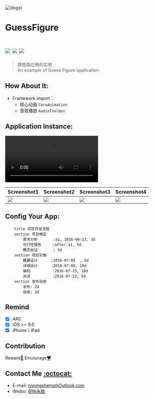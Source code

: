 ![(logo)](https://github.com/niyongsheng/GuessFigure/blob/master/logo.png?raw=true)
# GuessFigure

[![](https://img.shields.io/badge/platform-iOS-orange.svg)](https://developer.apple.com/ios/)
[![](http://img.shields.io/travis/CocoaPods/CocoaPods/master.svg?style=flat)](https://travis-ci.org/CocoaPods/NYSMC)
[![](https://img.shields.io/badge/license-MIT-blue.svg)](https://github.com/niyongsheng/GuessFigure/blob/master/LICENS)
===
> 猜图类应用的实例\
> An example of Guess Figure application.

## <a id="How_About_It:"></a>How About It:
* Framework import：
    * 核心动画 `CoreAnimation`
    * 音效播放 `AudioToolbox`

## <a id="Application_Instance:"></a>Application Instance:
![(RMOV)](https://github.com/niyongsheng/GuessFigure/blob/master/ScreenRecording.mov?raw=true)

Screenshot1 | Screenshot2 | Screenshot3 | Screenshot4
------------ | ------------- | ------------- | -------------
<img src="https://github.com/niyongsheng/GuessFigure/blob/master/Screenshot/Simulator%20Screen%20Shot%20-%20iPhone%208%20Plus%20-%202018-11-16%20at%2013.05.42.png?raw=true"> | <img src="https://github.com/niyongsheng/GuessFigure/blob/master/Screenshot/Simulator%20Screen%20Shot%20-%20iPhone%208%20Plus%20-%202018-11-16%20at%2013.05.55.png?raw=true"> | <img src="https://github.com/niyongsheng/GuessFigure/blob/master/Screenshot/Simulator%20Screen%20Shot%20-%20iPhone%208%20Plus%20-%202018-11-16%20at%2013.06.57.png?raw=true"> | <img src="https://github.com/niyongsheng/GuessFigure/blob/master/Screenshot/Simulator%20Screen%20Shot%20-%20iPhone%208%20Plus%20-%202018-11-16%20at%2013.07.13.png?raw=true">

## <a id="Config_Your_App:"></a>Config Your App:
```gantt
    title 项目开发流程
    section 项目确定
        需求分析       :a1, 2016-06-22, 3d
        可行性报告     :after a1, 5d
        概念验证       : 5d
    section 项目实施
        概要设计      :2016-07-05  , 5d
        详细设计      :2016-07-08, 10d
        编码          :2016-07-15, 10d
        测试          :2016-07-22, 5d
    section 发布验收
        发布: 2d
        验收: 3d
```

## Remind
- [x] ARC
- [x] iOS >= 9.0
- [x] iPhone \ iPad

## Contribution
Reward[:lollipop:](+8618853936112)  Encourage[:heart:](https://github.com/niyongsheng/GuessFigure/stargazers)

## Contact Me [:octocat:](https://niyongsheng.github.io)
* E-mail: niyongsheng@Outlook.com
* Weibo: [@Ni永胜](https://weibo.com/u/2198015423)
